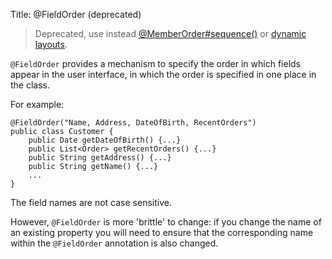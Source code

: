 Title: @FieldOrder (deprecated)

[//]: # (content copied to _user-guide_xxx)

> Deprecated, use instead [@MemberOrder#sequence()](./MemberOrder.html) or [dynamic layouts](../../components/viewers/wicket/dynamic-layouts.html).

`@FieldOrder` provides a mechanism to specify the order in which fields
appear in the user interface, in which the order is specified in one
place in the class.

For example:

    @FieldOrder("Name, Address, DateOfBirth, RecentOrders")
    public class Customer {
        public Date getDateOfBirth() {...}
        public List<Order> getRecentOrders() {...}
        public String getAddress() {...}
        public String getName() {...}
        ...
    }

The field names are not case sensitive.

However, `@FieldOrder` is more 'brittle' to change: if you change the
name of an existing property you will need to ensure that the
corresponding name within the `@FieldOrder` annotation is also changed.
